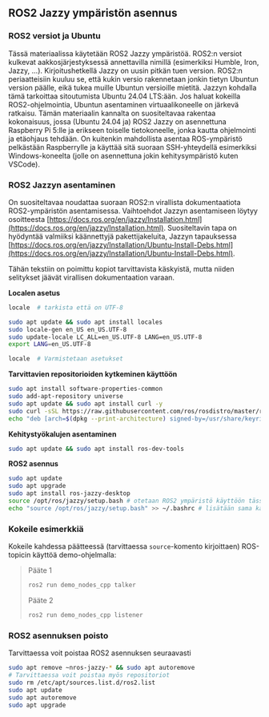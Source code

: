 ## ROS2 Jazzy ympäristön asennus
### ROS2 versiot ja Ubuntu
Tässä materiaalissa käytetään ROS2 Jazzy ympäristöä. ROS2:n versiot kulkevat aakkosjärjestyksessä annettavilla nimillä (esimerkiksi Humble, Iron, Jazzy, ...). Kirjoitushetkellä Jazzy on uusin pitkän tuen version. ROS2:n periaatteisiin kuuluu se, että kukin versio rakennetaan jonkin tietyn Ubuntun version päälle, eikä tukea muille Ubuntun versioille mietitä. Jazzyn kohdalla tämä tarkoittaa sitoutumista Ubuntu 24.04 LTS:ään. Jos haluat kokeilla ROS2-ohjelmointia, Ubuntun asentaminen virtuaalikoneelle on järkevä ratkaisu. Tämän materiaalin kannalta on suositeltavaa rakentaa kokonaisuus, jossa (Ubuntu 24.04 ja) ROS2 Jazzy on asennettuna Raspberry Pi 5:lle ja erikseen toiselle tietokoneelle, jonka kautta ohjelmointi ja etäohjaus tehdään. On kuitenkin mahdollista asentaa ROS-ympäristö pelkästään Raspberrylle ja käyttää sitä suoraan SSH-yhteydellä esimerkiksi Windows-koneelta (jolle on asennettuna jokin kehitysympäristö kuten VSCode).

### ROS2 Jazzyn asentaminen
On suositeltavaa noudattaa suoraan ROS2:n virallista dokumentaatiota ROS2-ympäristön asentamisessa. Vaihtoehdot Jazzyn asentamiseen löytyy osoitteesta [https://docs.ros.org/en/jazzy/Installation.html](https://docs.ros.org/en/jazzy/Installation.html). Suositeltavin tapa on hyödyntää valmiiksi käännettyjä pakettijakeluita, Jazzyn tapauksessa [https://docs.ros.org/en/jazzy/Installation/Ubuntu-Install-Debs.html](https://docs.ros.org/en/jazzy/Installation/Ubuntu-Install-Debs.html).

Tähän tekstiin on poimittu kopiot tarvittavista käskyistä, mutta niiden selitykset jäävät virallisen dokumentaation varaan.

**Localen asetus**
```bash
locale  # tarkista että on UTF-8

sudo apt update && sudo apt install locales
sudo locale-gen en_US en_US.UTF-8
sudo update-locale LC_ALL=en_US.UTF-8 LANG=en_US.UTF-8
export LANG=en_US.UTF-8

locale  # Varmistetaan asetukset
```

**Tarvittavien repositorioiden kytkeminen käyttöön**
```bash
sudo apt install software-properties-common
sudo add-apt-repository universe
sudo apt update && sudo apt install curl -y
sudo curl -sSL https://raw.githubusercontent.com/ros/rosdistro/master/ros.key -o /usr/share/keyrings/ros-archive-keyring.gpg
echo "deb [arch=$(dpkg --print-architecture) signed-by=/usr/share/keyrings/ros-archive-keyring.gpg] http://packages.ros.org/ros2/ubuntu $(. /etc/os-release && echo $UBUNTU_CODENAME) main" | sudo tee /etc/apt/sources.list.d/ros2.list > /dev/null
```

**Kehitystyökalujen asentaminen**
```bash
sudo apt update && sudo apt install ros-dev-tools
```

**ROS2 asennus**
```bash
sudo apt update
sudo apt upgrade
sudo apt install ros-jazzy-desktop
source /opt/ros/jazzy/setup.bash # otetaan ROS2 ympäristö käyttöön tässä päätteessä
echo "source /opt/ros/jazzy/setup.bash" >> ~/.bashrc # lisätään sama käsky myös ~/.bashr-tiedostoon, jotta ympäristö on aina käytettävissä kun uusi pääte avataan.
```

### Kokeile esimerkkiä
Kokeile kahdessa päätteessä (tarvittaessa ``source``-komento kirjoittaen) ROS-topicin käyttöä demo-ohjelmalla:
>Pääte 1
>```bash
>ros2 run demo_nodes_cpp talker
>```
>Pääte 2
>```bash
>ros2 run demo_nodes_cpp listener
>```

### ROS2 asennuksen poisto
Tarvittaessa voit poistaa ROS2 asennuksen seuraavasti
```bash
sudo apt remove ~nros-jazzy-* && sudo apt autoremove
# Tarvittaessa voit poistaa myös repositoriot
sudo rm /etc/apt/sources.list.d/ros2.list
sudo apt update
sudo apt autoremove
sudo apt upgrade
```


